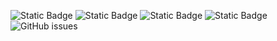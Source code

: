 ![Static Badge](https://img.shields.io/badge/blacklists-60-000000) ![Static Badge](https://img.shields.io/badge/blacklisted-2700109-cc0000) ![Static Badge](https://img.shields.io/badge/whitelisted-2245-00CC00) ![Static Badge](https://img.shields.io/badge/streaming_blacklist-28107-000000) ![GitHub issues](https://img.shields.io/github/issues/fabriziosalmi/blacklists)
